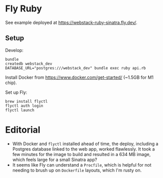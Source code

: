# Fly Ruby

See example deployed at
<https://webstack-ruby-sinatra.fly.dev/>.

## Setup

Develop:

```
bundle
createdb webstack_dev
DATABASE_URL="postgres:///webstack_dev" bundle exec ruby api.rb
```

Install Docker from <https://www.docker.com/get-started/>
(~1.5GB for M1 chip).

Set up Fly:

```
brew install flyctl
flyctl auth login
flyctl launch
```

# Editorial

* With Docker and `flyctl` installed ahead of time,
  the deploy, including a Postgres database linked to the web app,
  worked flawlessly. It took a few minutes for the image to build and
  resulted in a 634 MB image, which feels large for a small Sinatra app?
* It seems like Fly can understand a `Procfile`, which is helpful for not
  needing to brush up on `Dockerfile` layouts, which I'm rusty on.
